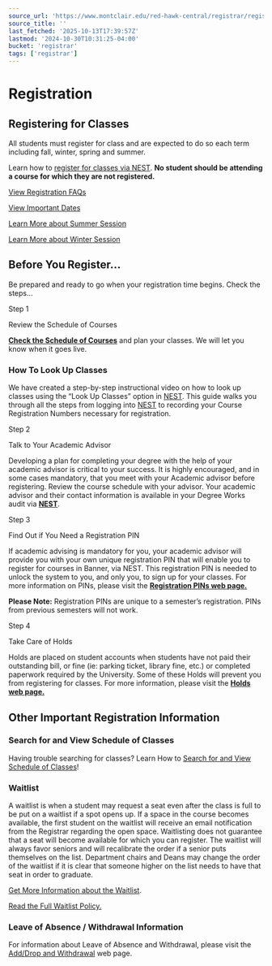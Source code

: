 ```yaml
---
source_url: 'https://www.montclair.edu/red-hawk-central/registrar/registration/'
source_title: ''
last_fetched: '2025-10-13T17:39:57Z'
lastmod: '2024-10-30T10:31:25-04:00'
bucket: 'registrar'
tags: ['registrar']
---
```


# Registration

## **Registering for Classes**

All students must register for class and are expected to do so each term including fall, winter, spring and summer.

Learn how to [register for classes via NEST](https://docs.google.com/document/d/e/2PACX-1vTAzXz9dLnW8syg1Zwk7BFJQvKoGdVmgNMktAY9kiAum8_lRGSADUT69i9J5F_cYAQTAzsue5qWa7Av/pub). **No student should be attending a course for which they are not registered.**

[View Registration FAQs](/red-hawk-central/registrar/registration/registration-faqs/)

[View Important Dates](http://www.montclair.edu/student-services/important-dates)

[Learn More about Summer Session](https://www.montclair.edu/summer/)

[Learn More about Winter Session](http://www.montclair.edu/winter)

## Before You Register…

Be prepared and ready to go when your registration time begins. Check the steps…

Step 1

Review the Schedule of Courses

[**Check the Schedule of Courses**](https://student-ssb-regis.montclair.edu/StudentRegistrationSsb/ssb/term/termSelection?mode=search) and plan your classes. We will let you know when it goes live.

### How To Look Up Classes

We have created a step-by-step instructional video on how to look up classes using the “Look Up Classes” option in [NEST](http://www.montclair.edu/nest). This guide walks you through all the steps from logging into [NEST](http://www.montclair.edu/nest) to recording your Course Registration Numbers necessary for registration.

Step 2

Talk to Your Academic Advisor

Developing a plan for completing your degree with the help of your academic advisor is critical to your success. It is highly encouraged, and in some cases mandatory, that you meet with your Academic advisor before registering. Review the course schedule with your advisor. Your academic advisor and their contact information is available in your Degree Works audit via [**NEST**](http://www.montclair.edu/nest).

Step 3

Find Out if You Need a Registration PIN

If academic advising is mandatory for you, your academic advisor will provide you with your own unique registration PIN that will enable you to register for courses in Banner, via NEST. This registration PIN is needed to unlock the system to you, and only you, to sign up for your classes. For more information on PINs, please visit the [**Registration PINs web page.**](/red-hawk-central/registrar/registration/registration-pins/)

**Please Note:** Registration PINs are unique to a semester’s registration. PINs from previous semesters will not work.

Step 4

Take Care of Holds

Holds are placed on student accounts when students have not paid their outstanding bill, or fine (ie: parking ticket, library fine, etc.) or completed paperwork required by the University. Some of these Holds will prevent you from registering for classes. For more information, please visit the [**Holds web page.**](/red-hawk-central/registrar/holds/)

## Other Important Registration Information

### Search for and View Schedule of Classes

Having trouble searching for classes? Learn How to [Search for and View Schedule of Classes](https://docs.google.com/document/d/e/2PACX-1vRPWL1KTApf1PrZdJFb6wu9FptHXLUr2SCoTJ8nZUjJZMzYpIToHmyLaQbJYpPVD9FskEw70ZtCNzWq/pub)!

### Waitlist

A waitlist is when a student may request a seat even after the class is full to be put on a waitlist if a spot opens up. If a space in the course becomes available, the first student on the waitlist will receive an email notification from the Registrar regarding the open space. Waitlisting does not guarantee that a seat will become available for which you can register. The waitlist will always favor seniors and will recalibrate the order if a senior puts themselves on the list. Department chairs and Deans may change the order of the waitlist if it is clear that someone higher on the list needs to have that seat in order to graduate.

[Get More Information about the Waitlist](/red-hawk-central/waitlist-for-students/).

[Read the Full Waitlist Policy.](https://www.montclair.edu/policies/all-policies/waitlist-policy/)

### Leave of Absence / Withdrawal Information

For information about Leave of Absence and Withdrawal, please visit the [Add/Drop and Withdrawal](/red-hawk-central/registrar/add-drop/) web page.